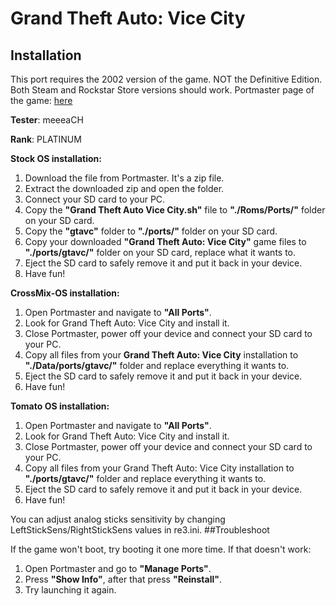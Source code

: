 # Grand Theft Auto: Vice City

## Installation

This port requires the 2002 version of the game. NOT the Definitive Edition. Both Steam and Rockstar Store versions should work. Portmaster page of the game: [here](https://portmaster.games/detail.html?name=gtavc)

**Tester**: meeeaCH

**Rank**: PLATINUM

**Stock OS installation:**
1. Download the file from Portmaster. It's a zip file.
2. Extract the downloaded zip and open the folder.
3. Connect your SD card to your PC.
4. Copy the **"Grand Theft Auto Vice City.sh"** file to **"./Roms/Ports/"** folder on your SD card.
5. Copy the **"gtavc"** folder to **"./ports/"** folder on your SD card.
6. Copy your downloaded **"Grand Theft Auto: Vice City"** game files to **"./ports/gtavc/"** folder on your SD card, replace what it wants to.
7. Eject the SD card to safely remove it and put it back in your device.
8. Have fun!


**CrossMix-OS installation:**
1. Open Portmaster and navigate to **"All Ports"**.
2. Look for Grand Theft Auto: Vice City and install it.
3. Close Portmaster, power off your device and connect your SD card to your PC.
4. Copy all files from your **Grand Theft Auto: Vice City** installation to **"./Data/ports/gtavc/"** folder and replace everything it wants to.
5. Eject the SD card to safely remove it and put it back in your device.
6. Have fun!


**Tomato OS installation:**
1. Open Portmaster and navigate to **"All Ports"**.
2. Look for Grand Theft Auto: Vice City and install it.
3. Close Portmaster, power off your device and connect your SD card to your PC.
4. Copy all files from your Grand Theft Auto: Vice City installation to **"./ports/gtavc/"** folder and replace everything it wants to.
5. Eject the SD card to safely remove it and put it back in your device.
6. Have fun!

You can adjust analog sticks sensitivity by changing LeftStickSens/RightStickSens values in re3.ini.
##Troubleshoot

If the game won't boot, try booting it one more time. If that doesn't work:
1. Open Portmaster and go to **"Manage Ports"**.
2. Press **"Show Info"**, after that press **"Reinstall"**.
3. Try launching it again.